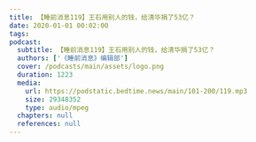 ```yaml
---
title: 【睡前消息119】王石用别人的钱，给清华捐了53亿？
date: 2020-01-01 00:02:00
tags:
podcast:
  subtitle: 【睡前消息119】王石用别人的钱，给清华捐了53亿？
  authors: ['《睡前消息》编辑部']
  cover: /podcasts/main/assets/logo.png
  duration: 1223
  media:
    url: https://podstatic.bedtime.news/main/101-200/119.mp3
    size: 29348352
    type: audio/mpeg
  chapters: null
  references: null
---
```

